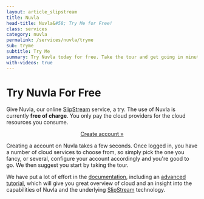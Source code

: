 ```yaml
---
layout: article_slipstream
title: Nuvla
head-title: Nuvla&#58; Try Me for Free!
class: services
category: nuvla
permalink: /services/nuvla/tryme
sub: tryme
subtitle: Try Me
summary: Try Nuvla today for free. Take the tour and get going in minutes.
with-videos: true
---
```


Try Nuvla For Free
======

Give Nuvla, our online [SlipStream](/products/slipstream) service, a try. The use of Nuvla is currently **free of charge**.  You only pay the cloud providers for the cloud resources you consume.

<p align="center">
  <a href="https://nuv.la" class="btn btn-primary btn-lg" role="button">Create account &raquo;</a>
</p>


Creating a account on Nuvla takes a few seconds. Once logged in, you have a number of cloud services to choose from, so simply pick the one you fancy, or several, configure your account accordingly and you're good to go. We then suggest you start by taking the tour. 

We have put a lot of effort in the [documentation](http://ssdocs.sixsq.com), including an [advanced tutorial](http://ssdocs.sixsq.com/documentation/advanced_tutorial/), which will give you great overview of cloud and an insight into the capabilities of Nuvla and the underlying [SlipStream](/products/slipstream) technology.
